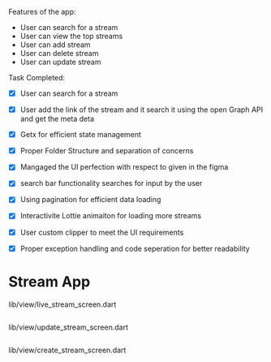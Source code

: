 <!-- create readme for fucntionality of my app -->
Features of the app:
- User can search for a stream 
- User can view the top streams
- User can add stream
- User can delete stream
- User can update stream

Task Completed:
- [x] User can search for a stream
- [x] User add the link of the stream and it search it using the open Graph API and get the meta deta
- [x] Getx for efficient state management
- [x] Proper Folder Structure and separation of concerns
- [x] Mangaged the UI perfection with respect to given in the figma
- [x] search bar functionality searches for input by the user
- [x] Using pagination for efficient data loading
- [x] Interactivite Lottie animaiton for loading more streams
- [x] User custom clipper to meet the UI requirements
- [x] Proper exception handling and code seperation for better readability



# Stream App
lib/view/live_stream_screen.dart
```added the live stream screen for the user to view the live stream and search bar to search for the stream and add button to add stream
```
lib/view/update_stream_screen.dart
```user can update the stream by clicking on the update button and dialog open on clicking the delete button 
```
lib/view/create_stream_screen.dart
```user paste the link and the api fetches the data and populate the feilds and user can add the stream
```

lib/resources/routes.dart
```added the routes for the app
lib/resources/app_url.dart
```added the constant app url for the app
```
lib/repository/create_stream_repository.dart
```fetch the data from the api using the NetworkApi class 
```
lib/data/network/network_api_services.dart
```implemented the network api services for the app and network api class implements an base class
```managing custom response 
```
lib/data/api_response.dart
```Handling the api response and creating custom Exceptions
```


# How to check
- Clone the repository
- Run the app using the command flutter run
- The app will run on the emulator or the device connected to the system
- The app will show the live stream screen with the search bar and add button
- User can search for the stream and add the stream
- Scroll down to view more streams and paginated format is using 5 Streams per page
- User can view the top streams
- User can add the stream
- Tap on add button and paste the link and wait to fetch the data
- Feilds will be populated with meta and user can add the stream
- Tap on any stream to update the stream



